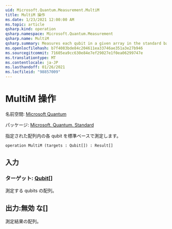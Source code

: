 ```yaml
---
uid: Microsoft.Quantum.Measurement.MultiM
title: MultiM 操作
ms.date: 1/23/2021 12:00:00 AM
ms.topic: article
qsharp.kind: operation
qsharp.namespace: Microsoft.Quantum.Measurement
qsharp.name: MultiM
qsharp.summary: Measures each qubit in a given array in the standard basis.
ms.openlocfilehash: b7f4083bde84c204611ea33746ae351a3e27b946
ms.sourcegitcommit: 71605ea9cc630e84e7ef29027e1f0ea06299747e
ms.translationtype: MT
ms.contentlocale: ja-JP
ms.lasthandoff: 01/26/2021
ms.locfileid: "98857009"
---
```

# <a name="multim-operation"></a>MultiM 操作

名前空間: [Microsoft Quantum](xref:Microsoft.Quantum.Measurement)

パッケージ: [Microsoft. Quantum. Standard](https://nuget.org/packages/Microsoft.Quantum.Standard)


指定された配列内の各 qubit を標準ベースで測定します。

```qsharp
operation MultiM (targets : Qubit[]) : Result[]
```


## <a name="input"></a>入力

### <a name="targets--qubit"></a>ターゲット: [Qubit](xref:microsoft.quantum.lang-ref.qubit)[]

測定する qubits の配列。



## <a name="output--__invalidresult__"></a>出力:__無効 <Result> な__[]

測定結果の配列。